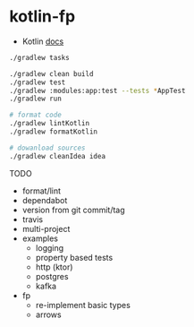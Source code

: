 # kotlin-fp

* Kotlin [docs](https://kotlinlang.org)

```bash
./gradlew tasks

./gradlew clean build
./gradlew test
./gradlew :modules:app:test --tests *AppTest
./gradlew run

# format code
./gradlew lintKotlin
./gradlew formatKotlin

# dowanload sources
./gradlew cleanIdea idea
```

TODO
* format/lint
* dependabot
* version from git commit/tag
* travis
* multi-project
* examples
    - logging
    - property based tests
    - http (ktor)
    - postgres
    - kafka
* fp
    - re-implement basic types
    - arrows
